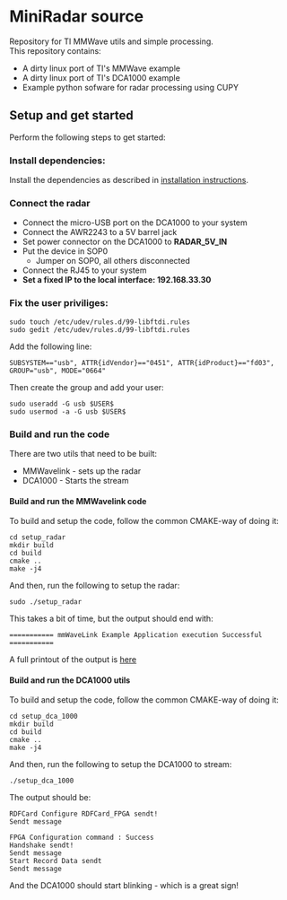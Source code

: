 # MiniRadar source

Repository for TI MMWave utils and simple processing.  
This repository contains:
* A dirty linux port of TI's MMWave example
* A dirty linux port of TI's DCA1000 example
* Example python sofware for radar processing using CUPY

## Setup and get started
Perform the following steps to get started:
### Install dependencies:
Install the dependencies as described in [installation instructions](./docs/install.md).  
### Connect the radar
* Connect the micro-USB port on the DCA1000 to your system
* Connect the AWR2243 to a 5V barrel jack
* Set power connector on the DCA1000 to **RADAR_5V_IN**
* Put the device in SOP0
  * Jumper on SOP0, all others disconnected
* Connect the RJ45 to your system
* **Set a fixed IP to the local interface: 192.168.33.30**


### Fix the user priviliges:
```
sudo touch /etc/udev/rules.d/99-libftdi.rules 
sudo gedit /etc/udev/rules.d/99-libftdi.rules 
```
Add the following line:
```
SUBSYSTEM=="usb", ATTR{idVendor}=="0451", ATTR{idProduct}=="fd03", GROUP="usb", MODE="0664"
```
Then create the group and add your user:
```
sudo useradd -G usb $USER$
sudo usermod -a -G usb $USER$
```
### Build and run the code
There are two utils that need to be built:
* MMWavelink - sets up the radar
* DCA1000 - Starts the stream
  
#### Build and run the MMWavelink code
To build and setup the code, follow the common CMAKE-way of doing it:
```
cd setup_radar  
mkdir build
cd build
cmake ..
make -j4
```
And then, run the following to setup the radar:
```
sudo ./setup_radar
```
This takes a bit of time, but the output should end with:
```
=========== mmWaveLink Example Application execution Successful ===========
```
A full printout of the output is [here](./docs/mmwavelink_setup.md)

#### Build and run the DCA1000 utils
To build and setup the code, follow the common CMAKE-way of doing it:
```
cd setup_dca_1000  
mkdir build
cd build
cmake ..
make -j4
```

And then, run the following to setup the DCA1000 to stream:
```
./setup_dca_1000
```
The output should be:
```
RDFCard Configure RDFCard_FPGA sendt!
Sendt message

FPGA Configuration command : Success
Handshake sendt!
Sendt message
Start Record Data sendt
Sendt message
```
And the DCA1000 should start blinking - which is a great sign!